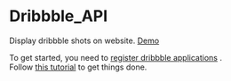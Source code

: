 # Dribbble_API
Display dribbble shots on website.  [Demo](https://umlearn.tech/Dribbble_API/) 

To get started, you need to [register dribbble applications](https://dribbble.com/account/applications/new) .  
Follow [this tutorial](https://medium.com/@nithin_94885/dribbble-shots-in-your-website-v2-api-5945a355d106) to get things done.

